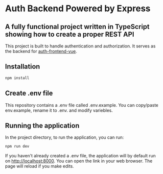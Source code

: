 # Auth Backend Powered by Express

## A fully functional project written in TypeScript showing how to create a proper REST API

This project is built to handle authentication and authorization. It serves as the backend for [auth-frontend-vue](http://github.com/RickITKock/auth-frontend-vue).

## Installation

```bash
npm install
```

## Create .env file

This repository contains a .env file called .env.example. You can copy/paste env.example, rename it to .env. and modify variebles.

## Running the application

In the project directory, to run the application, you can run:

```bash
npm run dev
```

If you haven't already created a .env file, the application will by default run on [http://localhost:8000](http://localhost:8000).
You can open the link in your web browser. The page will reload if you make edits.
